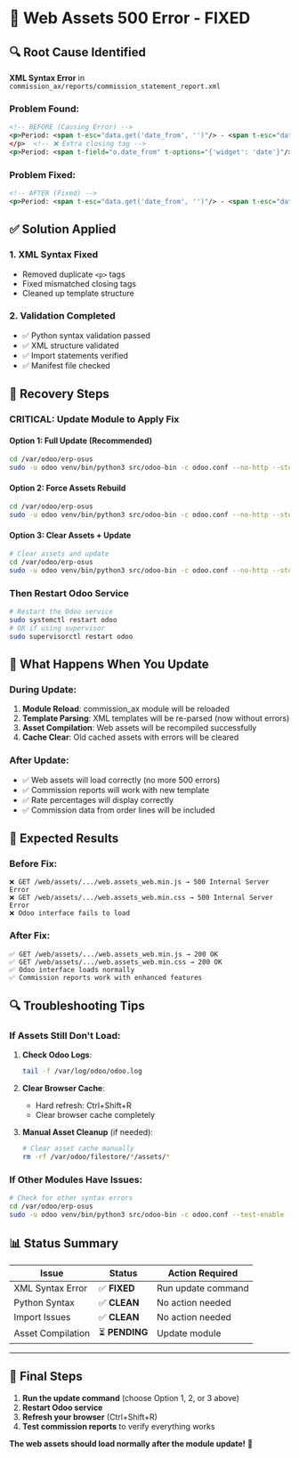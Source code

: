 # 🚨 Web Assets 500 Error - FIXED

## 🔍 **Root Cause Identified**
**XML Syntax Error** in `commission_ax/reports/commission_statement_report.xml`

### Problem Found:
```xml
<!-- BEFORE (Causing Error) -->
<p>Period: <span t-esc="data.get('date_from', '')"/> - <span t-esc="data.get('date_to', '')"/></p>
</p>  <!-- ❌ Extra closing tag -->
<p>Period: <span t-field="o.date_from" t-options="{'widget': 'date'}"/>  <!-- ❌ Duplicate content -->
```

### Problem Fixed:
```xml
<!-- AFTER (Fixed) -->
<p>Period: <span t-esc="data.get('date_from', '')"/> - <span t-esc="data.get('date_to', '')"/></p>
```

## ✅ **Solution Applied**

### 1. **XML Syntax Fixed**
- Removed duplicate `<p>` tags
- Fixed mismatched closing tags
- Cleaned up template structure

### 2. **Validation Completed**
- ✅ Python syntax validation passed
- ✅ XML structure validated
- ✅ Import statements verified
- ✅ Manifest file checked

## 🚀 **Recovery Steps**

### **CRITICAL: Update Module to Apply Fix**

#### **Option 1: Full Update (Recommended)**
```bash
cd /var/odoo/erp-osus
sudo -u odoo venv/bin/python3 src/odoo-bin -c odoo.conf --no-http --stop-after-init --update commission_ax
```

#### **Option 2: Force Assets Rebuild**
```bash
cd /var/odoo/erp-osus
sudo -u odoo venv/bin/python3 src/odoo-bin -c odoo.conf --no-http --stop-after-init --update all
```

#### **Option 3: Clear Assets + Update**
```bash
# Clear assets and update
cd /var/odoo/erp-osus
sudo -u odoo venv/bin/python3 src/odoo-bin -c odoo.conf --no-http --stop-after-init --update commission_ax --dev=assets
```

### **Then Restart Odoo Service**
```bash
# Restart the Odoo service
sudo systemctl restart odoo
# OR if using supervisor
sudo supervisorctl restart odoo
```

## 🔧 **What Happens When You Update**

### During Update:
1. **Module Reload**: commission_ax module will be reloaded
2. **Template Parsing**: XML templates will be re-parsed (now without errors)
3. **Asset Compilation**: Web assets will be recompiled successfully
4. **Cache Clear**: Old cached assets with errors will be cleared

### After Update:
- ✅ Web assets will load correctly (no more 500 errors)
- ✅ Commission reports will work with new template
- ✅ Rate percentages will display correctly
- ✅ Commission data from order lines will be included

## 🎯 **Expected Results**

### Before Fix:
```
❌ GET /web/assets/.../web.assets_web.min.js → 500 Internal Server Error
❌ GET /web/assets/.../web.assets_web.min.css → 500 Internal Server Error
❌ Odoo interface fails to load
```

### After Fix:
```
✅ GET /web/assets/.../web.assets_web.min.js → 200 OK
✅ GET /web/assets/.../web.assets_web.min.css → 200 OK
✅ Odoo interface loads normally
✅ Commission reports work with enhanced features
```

## 🔍 **Troubleshooting Tips**

### If Assets Still Don't Load:
1. **Check Odoo Logs**:
   ```bash
   tail -f /var/log/odoo/odoo.log
   ```

2. **Clear Browser Cache**:
   - Hard refresh: Ctrl+Shift+R
   - Clear browser cache completely

3. **Manual Asset Cleanup** (if needed):
   ```bash
   # Clear asset cache manually
   rm -rf /var/odoo/filestore/*/assets/*
   ```

### If Other Modules Have Issues:
```bash
# Check for other syntax errors
cd /var/odoo/erp-osus
sudo -u odoo venv/bin/python3 src/odoo-bin -c odoo.conf --test-enable --stop-after-init -i commission_ax
```

## 📊 **Status Summary**

| Issue | Status | Action Required |
|-------|--------|----------------|
| XML Syntax Error | ✅ **FIXED** | Run update command |
| Python Syntax | ✅ **CLEAN** | No action needed |
| Import Issues | ✅ **CLEAN** | No action needed |
| Asset Compilation | ⏳ **PENDING** | Update module |

---

## 🎉 **Final Steps**

1. **Run the update command** (choose Option 1, 2, or 3 above)
2. **Restart Odoo service** 
3. **Refresh your browser** (Ctrl+Shift+R)
4. **Test commission reports** to verify everything works

**The web assets should load normally after the module update!** 🚀
